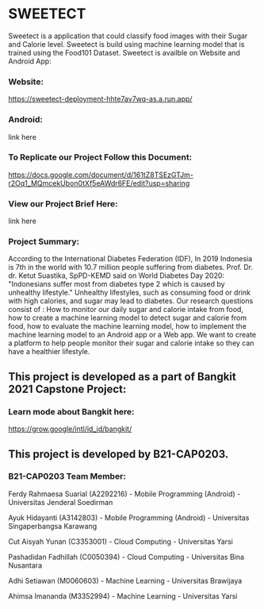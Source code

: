 # SWEETECT
Sweetect is a application that could classify food images with their Sugar and Calorie level.
Sweetect is build using machine learning model that is trained using the Food101 Dataset.
Sweetect is availble on Website and Android App:
### Website:
https://sweetect-deployment-hhte7av7wq-as.a.run.app/
### Android:
link here
### To Replicate our Project Follow this Document:
https://docs.google.com/document/d/161tZ8TSEzGTJm-r2Oq1_MQmcekUbon0tXf5eAWdr6FE/edit?usp=sharing
### View our Project Brief Here:
link here

### Project Summary:
According to the International Diabetes Federation (IDF), In 2019 Indonesia is 7th in the world
with 10.7 million people suffering from diabetes. Prof. Dr. dr. Ketut Suastika, SpPD-KEMD said
on World Diabetes Day 2020: "Indonesians suffer most from diabetes type 2 which is caused by
unhealthy lifestyle." Unhealthy lifestyles, such as consuming food or drink with high calories,
and sugar may lead to diabetes. Our research questions consist of : How to monitor our daily
sugar and calorie intake from food, how to create a machine learning model to detect sugar and
calorie from food, how to evaluate the machine learning model, how to implement the machine
learning model to an Android app or a Web app. 
We want to create a platform to help people monitor their sugar and calorie intake so they can have a healthier lifestyle.

## This project is developed as a part of Bangkit 2021 Capstone Project:
### Learn mode about Bangkit here:
https://grow.google/intl/id_id/bangkit/
## This project is developed by B21-CAP0203.
### B21-CAP0203 Team Member:
Ferdy Rahmaesa Suarial (A2292216) - Mobile Programming (Android) - Universitas Jenderal Soedirman

Ayuk Hidayanti (A3142803) - Mobile Programming (Android) - Universitas Singaperbangsa Karawang

Cut Aisyah Yunan (C3353001) - Cloud Computing - Universitas Yarsi

Pashadidan Fadhillah (C0050394) - Cloud Computing - Universitas Bina Nusantara

Adhi Setiawan (M0060603) - Machine Learning - Universitas Brawijaya

Ahimsa Imananda (M3352994) - Machine Learning - Universitas Yarsi



